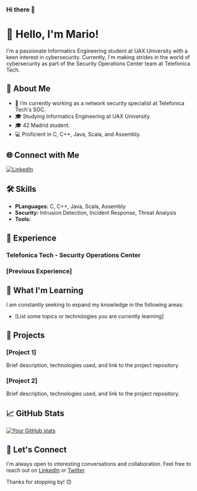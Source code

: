 ### Hi there 👋
# 👋 Hello, I'm Mario!

I'm a passionate Informatics Engineering student at UAX University with a keen interest in cybersecurity. Currently, I'm making strides in the world of cybersecurity as part of the Security Operations Center team at Telefonica Tech.

## 🚀 About Me

- 🔭 I’m currently working as a network security specialist at Telefonica Tech's SOC.
- 🎓 Studying Informatics Engineering at UAX University.
- 🎓 42 Madrid student.
- 💻 Proficient in C, C++, Java, Scala, and Assembly.

## 🌐 Connect with Me

[![LinkedIn](https://img.shields.io/badge/LinkedIn-Connect-blue)](https://www.linkedin.com/in/mario-gonzalez-galisteo/)
<!--[![Twitter](https://img.shields.io/badge/Twitter-Follow-blue)](https://twitter.com/yourusername)
[![Portfolio](https://img.shields.io/badge/Portfolio-Visit-brightgreen)](https://yourportfolio.com)-->

## 🛠️ Skills

- **PLanguages:** C, C++, Java, Scala, Assembly
- **Security:** Intrusion Detection, Incident Response, Threat Analysis
- **Tools:** 

## 💼 Experience

### Telefonica Tech - Security Operations Center
<!--*Your Role* | *Location* | *Month Year - Present*

- Describe your responsibilities and achievements in your current role.-->

### [Previous Experience]

## 🌱 What I'm Learning

I am constantly seeking to expand my knowledge in the following areas:

- [List some topics or technologies you are currently learning]

## 🚧 Projects

### [Project 1]
Brief description, technologies used, and link to the project repository.

### [Project 2]
Brief description, technologies used, and link to the project repository.

## 📈 GitHub Stats

[![Your GitHub stats](https://github-readme-stats.vercel.app/api?username=yourusername&show_icons=true&hide=issues,contribs)](https://github.com/mariogalis)

## 🤝 Let's Connect

I'm always open to interesting conversations and collaboration. Feel free to reach out on [LinkedIn](https://www.linkedin.com/in/yourusername/) or [Twitter](https://twitter.com/yourusername).

Thanks for stopping by! 😊

